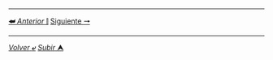 # 



---

[**&#11176;** *Anterior* &#11007;](/teoria/teoriaBoxModel/01_contenido.md "Content") 
[Siguiente **&#129042;**](/teoria/teoriaBoxModel/03_padding.md "Padding")

---

[*Volver* **&ldca;**](/teoria/README.md "Menu principal") 
[*Subir* **&#11165;**](# "Ir al título")